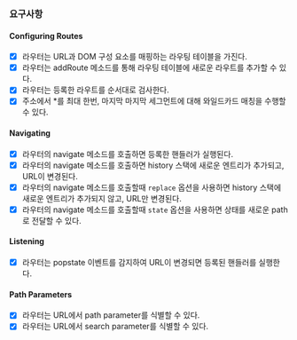 ### 요구사항

#### Configuring Routes

- [x] 라우터는 URL과 DOM 구성 요소를 매핑하는 라우팅 테이블을 가진다.
- [x] 라우터는 addRoute 메소드를 통해 라우팅 테이블에 새로운 라우트를 추가할 수 있다.
- [x] 라우터는 등록한 라우트를 순서대로 검사한다.
- [x] 주소에서 \*를 최대 한번, 마지막 마지막 세그먼트에 대해 와일드카드 매칭을 수행할 수 있다.

#### Navigating

- [x] 라우터의 navigate 메소드를 호출하면 등록한 핸들러가 실행된다.
- [x] 라우터의 navigate 메소드를 호출하면 history 스택에 새로운 엔트리가 추가되고, URL이 변경된다.
- [x] 라우터의 navigate 메소드를 호출할때 `replace` 옵션을 사용하면 history 스택에 새로운 엔트리가 추가되지 않고, URL만 변경된다.
- [x] 라우터의 navigate 메소드를 호출할때 `state` 옵션을 사용하면 상태를 새로운 path로 전달할 수 있다.

#### Listening

- [x] 라우터는 popstate 이벤트를 감지하여 URL이 변경되면 등록된 핸들러를 실행한다.

#### Path Parameters

- [x] 라우터는 URL에서 path parameter를 식별할 수 있다.
- [x] 라우터는 URL에서 search parameter를 식별할 수 있다.
